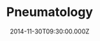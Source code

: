 ---
title: "Pneumatology"
image: "https://i.imgur.com/MuLYIpM.jpg"
date: "2014-11-30T09:30:00.000Z"
video:
  type: "vimeo"
  id: 113213369
speaker:
  name: "Bart Wilkins"
  permalink: "bart-wilkins"
series: "ecclesia"
---